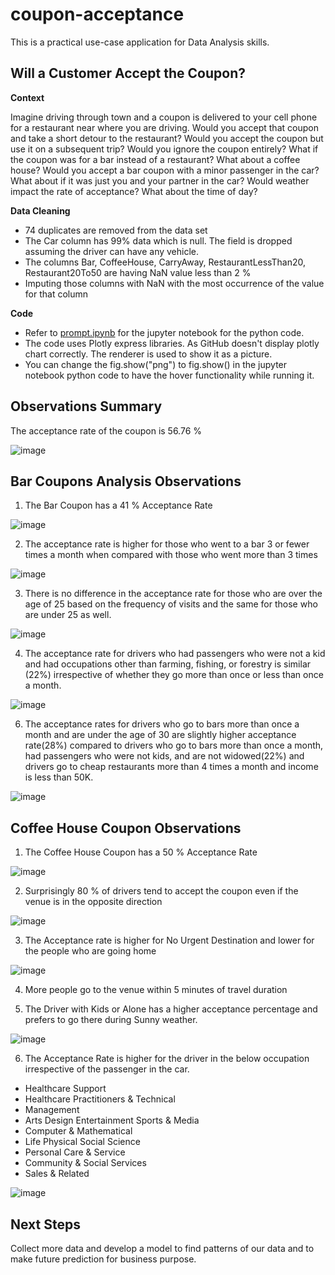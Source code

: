 # coupon-acceptance
This is a practical use-case application for Data Analysis skills.  

## Will a Customer Accept the Coupon?

**Context**

Imagine driving through town and a coupon is delivered to your cell phone for a restaurant near where you are driving. Would you accept that coupon and take a short detour to the restaurant? Would you accept the coupon but use it on a subsequent trip? Would you ignore the coupon entirely? What if the coupon was for a bar instead of a restaurant? What about a coffee house? Would you accept a bar coupon with a minor passenger in the car? What about if it was just you and your partner in the car? Would weather impact the rate of acceptance? What about the time of day?


**Data Cleaning**

- 74 duplicates are removed from the data set
- The Car column has 99% data which is null. The field is dropped assuming the driver can have any vehicle.
- The columns Bar, CoffeeHouse, CarryAway, RestaurantLessThan20, Restaurant20To50 are having NaN value less than 2 %
- Imputing those columns with NaN with the most occurrence of the value for that column

**Code**
- Refer to [prompt.ipynb](https://github.com/tombharath/coupon-acceptance-ml-ai-bk/blob/main/prompt.ipynb) for the jupyter notebook for the python code.
- The code uses Plotly express libraries. As GitHub doesn't display plotly chart correctly. The renderer is used to show it as a picture.
- You can change the fig.show("png") to fig.show() in the jupyter notebook python code to have the hover functionality while running it.
 
 ## Observations Summary

The acceptance rate of the coupon is 56.76 %

 ![image](https://github.com/tombharath/coupon-acceptance-ml-ai-bk/assets/37302704/83e6a4d9-9c3b-4472-b15c-5750486b5257)

## Bar Coupons Analysis  Observations

1. The Bar Coupon has a 41 % Acceptance Rate
   
![image](https://github.com/tombharath/coupon-acceptance-ml-ai-bk/assets/37302704/8db21066-16b4-469e-ad50-252b2a7a148c)

2. The acceptance rate is higher for those who went to a bar 3 or fewer times a month when compared with those who went more than 3 times
   
![image](https://github.com/tombharath/coupon-acceptance-ml-ai-bk/assets/37302704/a3668c9b-416c-4760-a10d-42e8875b8d0a)

3. There is no difference in the acceptance rate for those who are over the age of 25 based on the frequency of visits and the same for those who are under 25 as well.
   
 ![image](https://github.com/tombharath/coupon-acceptance-ml-ai-bk/assets/37302704/9ca09c8d-29c3-4dd4-9443-412c79850dbe)

4. The acceptance rate for drivers who had passengers who were not a kid and had occupations other than farming, fishing, or forestry is similar (22%) irrespective of whether they go more than once or less than once a month.

![image](https://github.com/tombharath/coupon-acceptance-ml-ai-bk/assets/37302704/b2227998-92a4-4ffc-86ce-f248c7b4bb91)

6. The acceptance rates for drivers who go to bars more than once a month and are under the age of 30 are slightly higher acceptance rate(28%) compared to drivers who go to bars more than once a month, had passengers who were not kids, and are not widowed(22%) and drivers go to cheap restaurants more than 4 times a month and income is less than 50K.
   
![image](https://github.com/tombharath/coupon-acceptance-ml-ai-bk/assets/37302704/85249f2a-58d4-4a70-9431-0421e8d8d472)

## Coffee House Coupon Observations

1. The Coffee House Coupon has a 50 % Acceptance Rate

![image](https://github.com/tombharath/coupon-acceptance-ml-ai-bk/assets/37302704/066bd001-c571-4618-9dea-a59d489c55d3)

2. Surprisingly 80 % of drivers tend to accept the coupon even if the venue is in the opposite direction

![image](https://github.com/tombharath/coupon-acceptance-ml-ai-bk/assets/37302704/d91226a7-ced5-47fb-8984-5f1cf7f9f3ec)

3. The Acceptance rate is higher for No Urgent Destination and lower for the people who are going home

![image](https://github.com/tombharath/coupon-acceptance-ml-ai-bk/assets/37302704/a62997e6-7d34-4df3-9f8f-96b5f64a8ce0)

4. More people go to the venue within 5 minutes of travel duration

5. The Driver with Kids or Alone has a higher acceptance percentage and prefers to go there during Sunny weather.

![image](https://github.com/tombharath/coupon-acceptance-ml-ai-bk/assets/37302704/eaba1d3f-3b0b-4ec4-a796-cf619d111d0d)

6. The Acceptance Rate is higher for the driver in the below occupation irrespective of the passenger in the car. 
- Healthcare Support
- Healthcare Practitioners & Technical
- Management
- Arts Design Entertainment Sports & Media
- Computer & Mathematical
- Life Physical Social Science
- Personal Care & Service
- Community & Social Services
- Sales & Related

![image](https://github.com/tombharath/coupon-acceptance-ml-ai-bk/assets/37302704/2516db17-717a-4071-bdbd-a7b1edeae6c2)

## Next Steps

Collect more data and develop a model to find patterns of our data and to make future prediction for business purpose.

